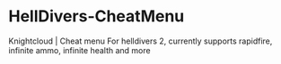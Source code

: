 # HellDivers-CheatMenu
Knightcloud | Cheat menu For helldivers 2, currently supports rapidfire, infinite ammo, infinite health and more
